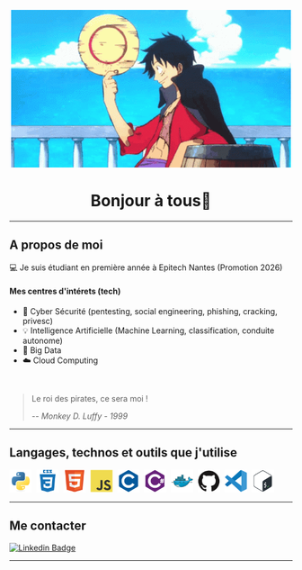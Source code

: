 <p align="center">
  <img src="https://github.com/skydzn/skydzn/blob/main/assets/readme_header.gif?raw=true">
</p>
<h1 align="center">Bonjour à tous👋</h1>

---

## A propos de moi
:computer: Je suis étudiant en première année à Epitech Nantes (Promotion 2026)

#### Mes centres d'intérets (tech)
- :key: Cyber Sécurité (pentesting, social engineering, phishing, cracking, privesc)
- :bulb: Intelligence Artificielle (Machine Learning, classification, conduite autonome)
- :ocean: Big Data
- :cloud: Cloud Computing

<br>

> Le roi des pirates, ce sera moi !
>
> -- <cite>Monkey D. Luffy - 1999</cite>

---

## Langages, technos et outils que j'utilise
<img src="https://github.com/devicons/devicon/blob/master/icons/python/python-original.svg" title="Python" alt="Python" width="40" height="40"/>&nbsp;
<img src="https://github.com/devicons/devicon/blob/master/icons/css3/css3-plain-wordmark.svg"  title="CSS3" alt="CSS" width="40" height="40"/>&nbsp;
<img src="https://github.com/devicons/devicon/blob/master/icons/html5/html5-original.svg" title="HTML5" alt="HTML" width="40" height="40"/>&nbsp;
<img src="https://github.com/devicons/devicon/blob/master/icons/javascript/javascript-original.svg" title="JavaScript" alt="JavaScript" width="40" height="40"/>&nbsp;
<img src="https://github.com/devicons/devicon/blob/master/icons/c/c-plain.svg" title="JavaScript" alt="JavaScript" width="40" height="40"/>&nbsp;
<img src="https://github.com/devicons/devicon/blob/master/icons/csharp/csharp-plain.svg" title="JavaScript" alt="JavaScript" width="40" height="40"/>&nbsp;
<img src="https://github.com/devicons/devicon/blob/master/icons/docker/docker-original.svg" title="JavaScript" alt="JavaScript" width="40" height="40"/>&nbsp;
<img src="https://github.com/devicons/devicon/blob/master/icons/github/github-original.svg" title="JavaScript" alt="JavaScript" width="40" height="40"/>&nbsp;
<img src="https://github.com/devicons/devicon/blob/master/icons/vscode/vscode-original.svg" title="JavaScript" alt="JavaScript" width="40" height="40"/>&nbsp;
<img src="https://github.com/devicons/devicon/blob/master/icons/bash/bash-original.svg" title="JavaScript" alt="JavaScript" width="40" height="40"/>&nbsp;
<br>

---

## Me contacter
[![Linkedin Badge](https://img.shields.io/badge/-lucashauszler-blue?style=flat&logo=Linkedin&logoColor=white)](https://www.linkedin.com/in/lucas-hauszler-965973231/)

---
